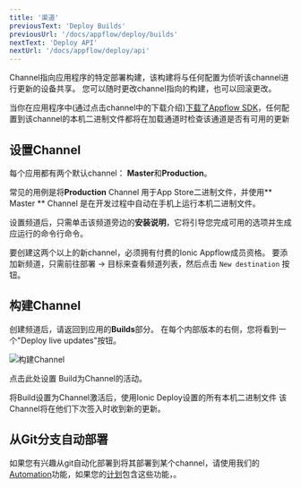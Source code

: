 ```yaml
---
title: '渠道'
previousText: 'Deploy Builds'
previousUrl: '/docs/appflow/deploy/builds'
nextText: 'Deploy API'
nextUrl: '/docs/appflow/deploy/api'
---
```


Channel指向应用程序的特定部署构建，该构建将与任何配置为侦听该channel进行更新的设备共享。 您可以随时更改channel指向的构建，也可以回滚更改。

当你在应用程序中(通过点击channel中的下载介绍)[下载了Appflow SDK](/docs/appflow/quickstart/installation)，任何配置到该channel的本机二进制文件都将在加载通道时检查该通道是否有可用的更新

## 设置Channel

每个应用都有两个默认channel： **Master**和**Production**。

常见的用例是将**Production** Channel 用于App Store二进制文件，并使用** Master ** Channel 是在开发过程中自动在手机上运行本机二进制文件。

设置频道后，只需单击该频道旁边的**安装说明**，它将引导您完成可用的选项并生成应运行的命令行命令。

要创建这两个以上的新channel，必须拥有付费的Ionic Appflow成员资格。 要添加新频道，只需前往部署 -> 目标来查看频道列表，然后点击 `New destination` 按钮。

## 构建Channel

创建频道后，请返回到应用的**Builds**部分。 在每个内部版本的右侧，您将看到一个"Deploy live updates"按钮。

![构建Channel](/docs/assets/img/appflow/assign-to-channel.png)

点击此处设置 Build为Channel的活动。

将Build设置为Channel激活后，使用Ionic Deploy设置的所有本机二进制文件 该Channel将在他们下次签入时收到新的更新。

## 从Git分支自动部署

如果您有兴趣从git自动化部署到将其部署到某个channel，请使用我们的[Automation](/docs/appflow/automation/intro)功能，如果您的[计划](/pricing)包含这些功能，。